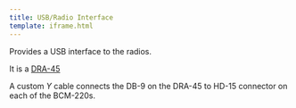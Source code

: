 ```yaml
---
title: USB/Radio Interface
template: iframe.html
---
```

Provides a USB interface to the radios.

It is a [DRA-45](https://www.masterscommunications.com/products/radio-adapter/dra/dra45_docs.html)

A custom *Y* cable connects the DB-9 on the DRA-45 to HD-15 connector on each of the BCM-220s.